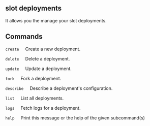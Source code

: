 ## slot deployments

It allows you the manage your slot deployments.

## Commands

`create`
&nbsp;&nbsp;&nbsp;&nbsp;Create a new deployment.

`delete`
&nbsp;&nbsp;&nbsp;&nbsp;Delete a deployment.

`update`
&nbsp;&nbsp;&nbsp;&nbsp;Update a deployment.

`fork`
&nbsp;&nbsp;&nbsp;&nbsp;Fork a deployment.

`describe`
&nbsp;&nbsp;&nbsp;&nbsp;Describe a deployment's configuration.

`list`
&nbsp;&nbsp;&nbsp;&nbsp;List all deployments.

`logs`
&nbsp;&nbsp;&nbsp;&nbsp;Fetch logs for a deployment.

`help`
&nbsp;&nbsp;&nbsp;&nbsp;Print this message or the help of the given subcommand(s)
